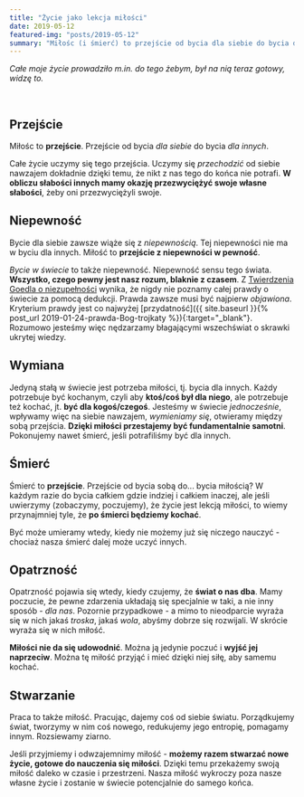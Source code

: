```yaml
---
title: "Życie jako lekcja miłości"
date: 2019-05-12
featured-img: "posts/2019-05-12"
summary: "Miłośc (i śmierć) to przejście od bycia dla siebie do bycia dla innych."
---
```


*Całe moje życie prowadziło m.in. do tego żebym, był na nią teraz gotowy, widzę to.*

<br>

## Przejście

Miłośc to **przejście**. Przejście od bycia *dla siebie* do bycia *dla innych*.

Całe życie uczymy się tego przejścia. Uczymy się *przechodzić* od siebie nawzajem dokładnie dzięki temu, że nikt z nas tego do końca nie potrafi. **W obliczu słabości innych mamy okazję przezwyciężyć swoje własne słabości**, żeby oni przezwyciężyli swoje.

## Niepewność

Bycie dla siebie zawsze wiąże się z *niepewnością*. Tej niepewności nie ma w byciu dla innych. Miłość to **przejście z niepewności w pewność**.

*Bycie w świecie* to także niepewność. Niepewność sensu tego świata. **Wszystko, czego pewny jest nasz rozum, blaknie z czasem**. Z [Twierdzenia Goedla o niezupełności][goedel-wiki] wynika, że nigdy nie poznamy całej prawdy o świecie za pomocą dedukcji. Prawda zawsze musi być najpierw *objawiona*. Kryterium prawdy jest co najwyżej [przydatność]({{ site.baseurl }}{% post_url 2019-01-24-prawda-Bog-trojkaty %}){:target="_blank"}. Rozumowo jesteśmy więc nędzarzamy błagającymi wszechświat o skrawki ukrytej wiedzy.

## Wymiana

Jedyną stałą w świecie jest potrzeba miłości, tj. bycia dla innych. Każdy potrzebuje być kochanym, czyli aby **ktoś/coś był dla niego**, ale potrzebuje też kochać, jt. **być dla kogoś/czegoś**. Jesteśmy w świecie *jednocześnie*, wpływamy więc na siebie nawzajem, *wymieniamy się*, otwieramy między sobą przejścia. **Dzięki miłości przestajemy być fundamentalnie samotni**. Pokonujemy nawet śmierć, jeśli potrafiliśmy być dla innych.

## Śmierć

Śmierć to **przejście**. Przejście od bycia sobą do... bycia miłością? W każdym razie do bycia całkiem gdzie indziej i całkiem inaczej, ale jeśli uwierzymy (zobaczymy, poczujemy), że życie jest lekcją miłości, to wiemy przynajmniej tyle, że **po śmierci będziemy kochać**.

Być może umieramy wtedy, kiedy nie możemy już się niczego nauczyć - chociaż nasza śmierć dalej może uczyć innych.

## Opatrzność

Opatrzność pojawia się wtedy, kiedy czujemy, że **świat o nas dba**. Mamy poczucie, że pewne zdarzenia układają się specjalnie w taki, a nie inny sposób - *dla nas*. Pozornie przypadkowe - a mimo to nieodparcie wyraża się w nich jakaś *troska*, jakaś *wola*, abyśmy dobrze się rozwijali. W skrócie wyraża się w nich miłość. 

**Miłości nie da się udowodnić**. Można ją jedynie poczuć i **wyjść jej naprzeciw**. Można tę miłość przyjąć i mieć dzięki niej siłę, aby samemu kochać.

## Stwarzanie

Praca to także miłość. Pracując, dajemy coś od siebie światu. Porządkujemy świat, tworzymy w nim coś nowego, redukujemy jego entropię, pomagamy innym. Rozsiewamy ziarno.

Jeśli przyjmiemy i odwzajemnimy miłość - **możemy razem stwarzać nowe życie, gotowe do nauczenia się miłości**. Dzięki temu przekażemy swoją miłość daleko w czasie i przestrzeni. Nasza miłość wykroczy poza nasze własne życie i zostanie w świecie potencjalnie do samego końca.

<br>


[goedel-wiki]: https://en.wikipedia.org/wiki/G%C3%B6del%27s_incompleteness_theorems